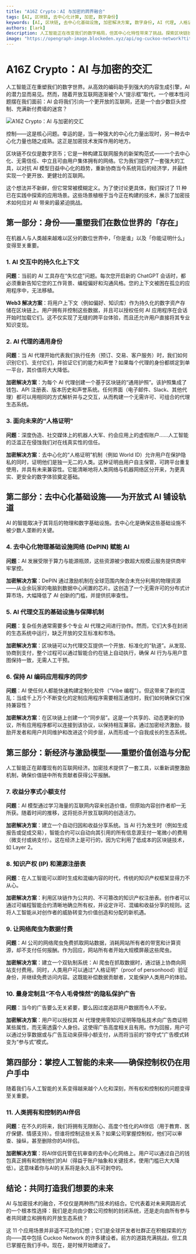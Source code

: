```yaml
---
title: "A16Z Crypto：AI 与加密的跨界融合"
tags: [AI, 区块链, 去中心化计算, 加密, 数字身份]
keywords: [AI, 区块链, 去中心化基础设施, 加密解决方案, 数字身份, AI 代理, 人格证明, 去中心化网络]
authors: [lark]
description: 人工智能正在改变我们的数字格局，但其中心化特性带来了挑战。探索区块链技术如何提供去中心化解决方案，以重塑 AI 的未来，确保一个更开放、更公平的互联网。
image: "https://opengraph-image.blockeden.xyz/api/og-cuckoo-network?title=A16Z%20Crypto%EF%BC%9AAI%20%E4%B8%8E%E5%8A%A0%E5%AF%86%E7%9A%84%E8%B7%A8%E7%95%8C%E8%9E%8D%E5%90%88"
---
```


# A16Z Crypto：AI 与加密的交汇

人工智能正在重塑我们的数字世界。从高效的编码助手到强大的内容生成引擎，AI 的潜力显而易见。然而，随着开放互联网逐渐被个人“提示框”取代，一个根本性问题摆在我们面前：AI 会将我们引向一个更开放的互联网，还是一个由少数巨头控制、充满新付费墙的迷宫？

![A16Z Crypto：AI 与加密的交汇](https://opengraph-image.blockeden.xyz/api/og-cuckoo-network?title=A16Z%20Crypto%EF%BC%9AAI%20%E4%B8%8E%E5%8A%A0%E5%AF%86%E7%9A%84%E4%BA%A4%E6%B1%87)

控制——这是核心问题。幸运的是，当一种强大的中心化力量出现时，另一种去中心化力量也随之成熟。这正是加密技术发挥作用的地方。

区块链不仅仅是数字货币；它是一种构建互联网服务的新架构范式——一个去中心化、无需信任、中立且可由用户集体拥有的网络。它为我们提供了一套强大的工具，以对抗 AI 模型日益中心化的趋势，重新协商当今系统背后的经济学，并最终实现一个更开放、更健壮的互联网。

这个想法并不新鲜，但它常常被模糊定义。为了使讨论更具体，我们探讨了 11 种已在实践中探索的应用场景。这些场景植根于当今正在构建的技术，展示了加密技术如何应对 AI 带来的最紧迫挑战。

## 第一部分：身份——重塑我们在数位世界的「存在」

在机器人与人类越来越难以区分的数位世界中，「你是谁」以及「你能证明什么」变得至关重要。

### 1. AI 交互中的持久化上下文

**问题**：当前的 AI 工具存在“失忆症”问题。每次您开启新的 ChatGPT 会话时，都必须重新告知它您的工作背景、编程偏好和沟通风格。您的上下文被困在孤立的应用程序中，无法移植。

**Web3 解决方案**：将用户上下文（例如偏好、知识库）作为持久化的数字资产存储在区块链上。用户拥有并控制这些数据，并且可以授权任何 AI 应用程序在会话开始时加载它们。这不仅实现了无缝的跨平台体验，而且还允许用户直接将其专业知识变现。

### 2. AI 代理的通用身份

**问题**：当 AI 代理开始代表我们执行任务（预订、交易、客户服务）时，我们如何识别它们、支付它们，并验证它们的能力和声誉？如果每个代理的身份都绑定到单一平台，其价值将大大降低。

**加密解决方案**：为每个 AI 代理创建一个基于区块链的“通用护照”。该护照集成了钱包、API 注册表、版本历史和声誉系统。任何界面（电子邮件、Slack、其他代理）都可以用相同的方式解析并与之交互，从而构建一个无需许可、可组合的代理生态系统。

### 3. 面向未来的“人格证明”

**问题**：深度伪造、社交媒体上的机器人大军、约会应用上的虚假账户……人工智能的泛滥正在侵蚀我们对在线真实性的信任。

**加密解决方案**：去中心化的“人格证明”机制（例如 World ID）允许用户在保护隐私的同时，证明他们是独一无二的人类。这种证明由用户自主保管，可跨平台重复使用，并具有未来兼容性。它能清晰地将人类网络与机器网络区分开来，为更真实、更安全的数字体验奠定基础。

## 第二部分：去中心化基础设施——为开放式 AI 铺设轨道

AI 的智能取决于其背后的物理和数字基础设施。去中心化是确保这些基础设施不被少数人垄断的关键。

### 4. 去中心化物理基础设施网络 (DePIN) 赋能 AI

**问题**：AI 发展受限于算力与能源瓶颈，这些资源被少数超大规模云服务提供商牢牢掌控。

**加密解决方案**：DePIN 通过激励机制在全球范围内聚合未充分利用的物理资源——从业余玩家的电脑到数据中心闲置的芯片。这创造了一个无需许可的分布式计算市场，大幅降低了 AI 创新的门槛，并提供抗审查性。

### 5. AI 代理交互的基础设施与保障机制

**问题**：复杂任务通常需要多个专业 AI 代理之间进行协作。然而，它们大多在封闭的生态系统中运行，缺乏开放的交互标准和市场。

**加密解决方案**：区块链可以为代理交互提供一个开放、标准化的“轨道”。从发现、协商到支付，整个过程可以通过智能合约在链上自动执行，确保 AI 行为与用户意图保持一致，无需人工干预。

### 6. 保持 AI 编码应用程序的同步

**问题**：AI 使任何人都能快速构建定制化软件（“Vibe 编程”）。但这带来了新的混乱：当成千上万个不断变化的定制应用程序需要相互通信时，我们如何确保它们保持兼容性？

**加密解决方案**：在区块链上创建一个“同步层”。这是一个共享的、动态更新的协议，所有应用程序都可以连接到该协议，以保持相互兼容。通过加密经济激励，鼓励开发者和用户共同维护和改进这个同步层，从而形成一个自我成长的生态系统。

## 第三部分：新经济与激励模型——重塑价值创造与分配

人工智能正在颠覆现有的互联网经济。加密技术提供了一套工具，以重新调整激励机制，确保价值链中所有贡献者获得公平报酬。

### 7. 收益分享式小额支付

**问题**：AI 模型通过学习海量的互联网内容来创造价值，但原始内容创作者却一无所获。随着时间的推移，这将扼杀开放互联网的创造活力。

**加密解决方案**：建立一个自动归因和收益分享系统。当 AI 行为发生时（例如生成报告或促成交易），智能合约可以自动向其引用的所有信息源支付一笔微小的费用（微支付或纳支付）。这在经济上是可行的，因为它利用了低成本的区块链技术，如 Layer 2。

### 8. 知识产权 (IP) 和溯源注册表

**问题**：在人工智能可以即时生成和混编内容的时代，传统的知识产权框架显得力不从心。

**加密解决方案**：利用区块链作为公共的、不可篡改的知识产权注册表。创作者可以通过可编程智能合约清晰地确立所有权，并设定许可、混编和收益分享的规则。这将人工智能从对创作者的威胁转变为价值创造和分配的新机遇。

### 9. 让网络爬虫为数据付费

**问题**：AI 公司的网络爬虫免费抓取网站数据，消耗网站所有者的带宽和计算资源，却不支付任何报酬。作为回应，网站所有者开始大规模屏蔽这些爬虫。

**加密解决方案**：建立一个双轨制系统：AI 爬虫在抓取数据时，通过链上协商向网站支付费用。同时，人类用户可以通过“人格证明”（proof of personhood）验证身份，并继续免费访问内容。这既能补偿数据贡献者，又能保护人类用户的体验。

### 10. 量身定制且“不令人毛骨悚然”的隐私保护广告

**问题**：当今的广告要么无关紧要，要么因过度追踪用户数据而令人不安。

**加密解决方案**：用户可以授权其 AI 代理使用零知识证明等隐私技术向广告商证明某些属性，而无需透露个人身份。这使得广告高度相关且有用。作为回报，用户可以通过分享数据或与广告互动来获得小额支付，从而将当前的“掠夺式”广告模式转变为“参与式”模式。

## 第四部分：掌控人工智能的未来——确保控制权仍在用户手中

随着我们与人工智能的关系变得越来越个人化和深刻，所有权和控制权的问题变得至关重要。

### 11. 人类拥有和控制的AI伴侣

**问题**：在不久的将来，我们将拥有无限耐心、高度个性化的AI伴侣（用于教育、医疗保健、情感支持）。但谁将控制这些关系？如果公司掌握控制权，他们可以审查、操纵，甚至删除你的AI伴侣。

**加密解决方案**：将AI伴侣托管在抗审查的去中心化网络上。用户可以通过自己的钱包真正拥有和控制他们的AI（得益于账户抽象和关键技术，使用门槛已大大降低）。这意味着你与AI的关系将是永久且不可剥夺的。

## 结论：共同打造我们想要的未来

AI 与加密技术的融合，不仅仅是两种热门技术的结合。它代表着对未来网路形式的一个根本性选择：我们是走向由少数公司控制的封闭系统，还是走向由所有参与者共同建立和拥有的开放生态系统？

这 11 个应用场景并非遥不可及的幻想；它们是全球开发者社群正在积极探索的方向——其中包括 Cuckoo Network 的许多建设者。前方的道路充满挑战，但工具已掌握在我们手中。现在，是时候开始建设了。
